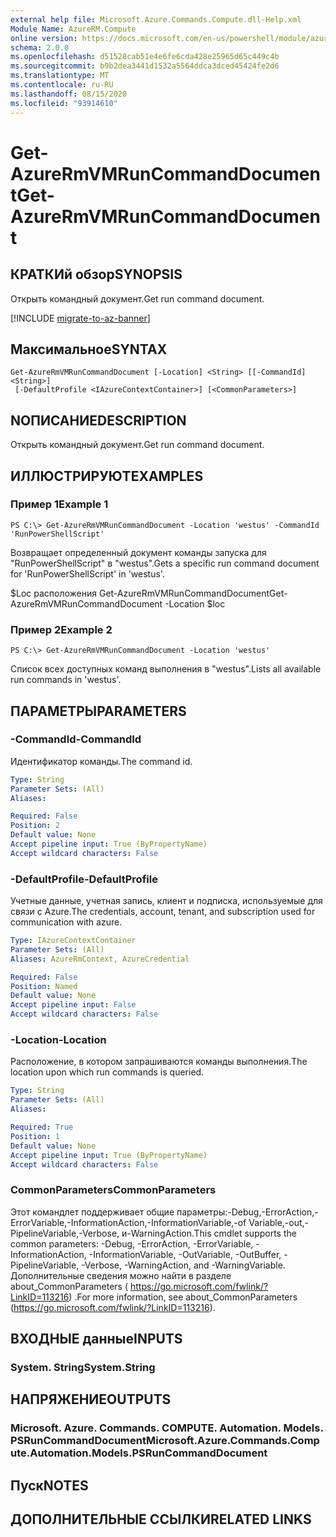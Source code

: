 ```yaml
---
external help file: Microsoft.Azure.Commands.Compute.dll-Help.xml
Module Name: AzureRM.Compute
online version: https://docs.microsoft.com/en-us/powershell/module/azurerm.compute/get-azurermvmruncommanddocument
schema: 2.0.0
ms.openlocfilehash: d51528cab51e4e6fe6cda428e25965d65c449c4b
ms.sourcegitcommit: b9b2dea3441d1532a5564ddca3dced45424fe2d6
ms.translationtype: MT
ms.contentlocale: ru-RU
ms.lasthandoff: 08/15/2020
ms.locfileid: "93914610"
---
```

# <span data-ttu-id="6d8c6-101">Get-AzureRmVMRunCommandDocument</span><span class="sxs-lookup"><span data-stu-id="6d8c6-101">Get-AzureRmVMRunCommandDocument</span></span>

## <span data-ttu-id="6d8c6-102">КРАТКИй обзор</span><span class="sxs-lookup"><span data-stu-id="6d8c6-102">SYNOPSIS</span></span>
<span data-ttu-id="6d8c6-103">Открыть командный документ.</span><span class="sxs-lookup"><span data-stu-id="6d8c6-103">Get run command document.</span></span>

[!INCLUDE [migrate-to-az-banner](../../includes/migrate-to-az-banner.md)]

## <span data-ttu-id="6d8c6-104">Максимальное</span><span class="sxs-lookup"><span data-stu-id="6d8c6-104">SYNTAX</span></span>

```
Get-AzureRmVMRunCommandDocument [-Location] <String> [[-CommandId] <String>]
 [-DefaultProfile <IAzureContextContainer>] [<CommonParameters>]
```

## <span data-ttu-id="6d8c6-105">NОПИСАНИЕ</span><span class="sxs-lookup"><span data-stu-id="6d8c6-105">DESCRIPTION</span></span>
<span data-ttu-id="6d8c6-106">Открыть командный документ.</span><span class="sxs-lookup"><span data-stu-id="6d8c6-106">Get run command document.</span></span>

## <span data-ttu-id="6d8c6-107">ИЛЛЮСТРИРУЮТ</span><span class="sxs-lookup"><span data-stu-id="6d8c6-107">EXAMPLES</span></span>

### <span data-ttu-id="6d8c6-108">Пример 1</span><span class="sxs-lookup"><span data-stu-id="6d8c6-108">Example 1</span></span>
```
PS C:\> Get-AzureRmVMRunCommandDocument -Location 'westus' -CommandId 'RunPowerShellScript'
```

<span data-ttu-id="6d8c6-109">Возвращает определенный документ команды запуска для "RunPowerShellScript" в "westus".</span><span class="sxs-lookup"><span data-stu-id="6d8c6-109">Gets a specific run command document for 'RunPowerShellScript' in 'westus'.</span></span>


<span data-ttu-id="6d8c6-110">$Loc расположения Get-AzureRmVMRunCommandDocument</span><span class="sxs-lookup"><span data-stu-id="6d8c6-110">Get-AzureRmVMRunCommandDocument -Location $loc</span></span>

### <span data-ttu-id="6d8c6-111">Пример 2</span><span class="sxs-lookup"><span data-stu-id="6d8c6-111">Example 2</span></span>
```
PS C:\> Get-AzureRmVMRunCommandDocument -Location 'westus'
```

<span data-ttu-id="6d8c6-112">Список всех доступных команд выполнения в "westus".</span><span class="sxs-lookup"><span data-stu-id="6d8c6-112">Lists all available run commands in 'westus'.</span></span>

## <span data-ttu-id="6d8c6-113">ПАРАМЕТРЫ</span><span class="sxs-lookup"><span data-stu-id="6d8c6-113">PARAMETERS</span></span>

### <span data-ttu-id="6d8c6-114">-CommandId</span><span class="sxs-lookup"><span data-stu-id="6d8c6-114">-CommandId</span></span>
<span data-ttu-id="6d8c6-115">Идентификатор команды.</span><span class="sxs-lookup"><span data-stu-id="6d8c6-115">The command id.</span></span>

```yaml
Type: String
Parameter Sets: (All)
Aliases: 

Required: False
Position: 2
Default value: None
Accept pipeline input: True (ByPropertyName)
Accept wildcard characters: False
```

### <span data-ttu-id="6d8c6-116">-DefaultProfile</span><span class="sxs-lookup"><span data-stu-id="6d8c6-116">-DefaultProfile</span></span>
<span data-ttu-id="6d8c6-117">Учетные данные, учетная запись, клиент и подписка, используемые для связи с Azure.</span><span class="sxs-lookup"><span data-stu-id="6d8c6-117">The credentials, account, tenant, and subscription used for communication with azure.</span></span>

```yaml
Type: IAzureContextContainer
Parameter Sets: (All)
Aliases: AzureRmContext, AzureCredential

Required: False
Position: Named
Default value: None
Accept pipeline input: False
Accept wildcard characters: False
```

### <span data-ttu-id="6d8c6-118">-Location</span><span class="sxs-lookup"><span data-stu-id="6d8c6-118">-Location</span></span>
<span data-ttu-id="6d8c6-119">Расположение, в котором запрашиваются команды выполнения.</span><span class="sxs-lookup"><span data-stu-id="6d8c6-119">The location upon which run commands is queried.</span></span>

```yaml
Type: String
Parameter Sets: (All)
Aliases: 

Required: True
Position: 1
Default value: None
Accept pipeline input: True (ByPropertyName)
Accept wildcard characters: False
```

### <span data-ttu-id="6d8c6-120">CommonParameters</span><span class="sxs-lookup"><span data-stu-id="6d8c6-120">CommonParameters</span></span>
<span data-ttu-id="6d8c6-121">Этот командлет поддерживает общие параметры:-Debug,-ErrorAction,-ErrorVariable,-InformationAction,-InformationVariable,-of Variable,-out,-PipelineVariable,-Verbose, и-WarningAction.</span><span class="sxs-lookup"><span data-stu-id="6d8c6-121">This cmdlet supports the common parameters: -Debug, -ErrorAction, -ErrorVariable, -InformationAction, -InformationVariable, -OutVariable, -OutBuffer, -PipelineVariable, -Verbose, -WarningAction, and -WarningVariable.</span></span> <span data-ttu-id="6d8c6-122">Дополнительные сведения можно найти в разделе about_CommonParameters ( https://go.microsoft.com/fwlink/?LinkID=113216) .</span><span class="sxs-lookup"><span data-stu-id="6d8c6-122">For more information, see about_CommonParameters (https://go.microsoft.com/fwlink/?LinkID=113216).</span></span>

## <span data-ttu-id="6d8c6-123">ВХОДНЫЕ данные</span><span class="sxs-lookup"><span data-stu-id="6d8c6-123">INPUTS</span></span>

### <span data-ttu-id="6d8c6-124">System. String</span><span class="sxs-lookup"><span data-stu-id="6d8c6-124">System.String</span></span>

## <span data-ttu-id="6d8c6-125">НАПРЯЖЕНИЕ</span><span class="sxs-lookup"><span data-stu-id="6d8c6-125">OUTPUTS</span></span>

### <span data-ttu-id="6d8c6-126">Microsoft. Azure. Commands. COMPUTE. Automation. Models. PSRunCommandDocument</span><span class="sxs-lookup"><span data-stu-id="6d8c6-126">Microsoft.Azure.Commands.Compute.Automation.Models.PSRunCommandDocument</span></span>

## <span data-ttu-id="6d8c6-127">Пуск</span><span class="sxs-lookup"><span data-stu-id="6d8c6-127">NOTES</span></span>

## <span data-ttu-id="6d8c6-128">ДОПОЛНИТЕЛЬНЫЕ ССЫЛКИ</span><span class="sxs-lookup"><span data-stu-id="6d8c6-128">RELATED LINKS</span></span>

